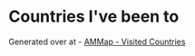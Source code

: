 Countries I've been to
=========

Generated over at - [AMMap - Visited Countries](http://www.ammap.com/visited_countries)
